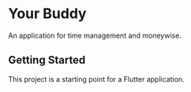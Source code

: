 # Your Buddy

An application for time management and moneywise.

## Getting Started

This project is a starting point for a Flutter application.
